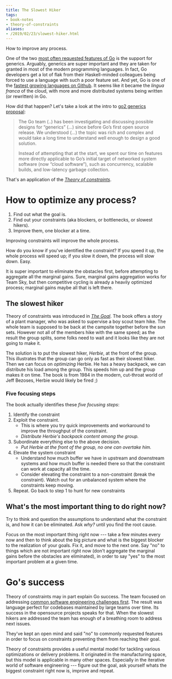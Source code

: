 ```yaml
---
title: The Slowest Hiker
tags:
- book-notes
- theory-of-constraints
aliases:
- /2019/02/23/slowest-hiker.html
---
```

How to improve any process.

One of the two [most often requested features of
Go](https://blog.golang.org/survey2017-results#TOC_3.) is the support for
generics. Arguably, generics are super important and they are taken for granted
in most of the modern programming languages. In fact, Go developers get a lot of
flak from their Haskell-minded colleagues being forced to use a language with
such a poor feature set. And yet, Go is one of the [fastest growing languages on
Github](https://octoverse.github.com/projects#languages). It seems like it
became the *lingua franca* of the cloud, with more and more distributed systems
being written (or rewritten) in Go.

How did that happen? Let's take a look at the intro to [go2 generics
proposal](https://go.googlesource.com/proposal/+/master/design/go2draft-generics-overview.md):

> The Go team (..) has been investigating and discussing possible designs for
> “generics” (...) since before Go’s first open source release. We understood
> (...) the topic was rich and complex and would take a long time to understand
> well enough to design a good solution.
>
> Instead of attempting that at the start, we spent our time on features more
> directly applicable to Go’s initial target of networked system software (now
> “cloud software”), such as concurrency, scalable builds, and low-latency
> garbage collection.

That's an application of the [*Theory of
constraints*](https://en.wikipedia.org/wiki/Theory_of_constraints).


# How to optimize any process?

1. Find out what the goal is.
2. Find out your constraints (aka blockers, or bottlenecks, or slowest hikers).
3. Improve them, one blocker at a time.

Improving constraints will improve the whole process.

How do you know if you've identified the constraint? If you speed it up, the
whole process will speed up; if you slow it down, the process will slow down.
Easy.

It is super important to eliminate the obstacles first, before attempting to
aggregate all the marginal gains. Sure, marginal gains aggregation works for
Team Sky, but then competitive cycling is already a heavily optimized process;
marginal gains maybe all that is left there.


## The slowest hiker

Theory of constraints was introduced in [*The
Goal*](https://en.wikipedia.org/wiki/The_Goal_(novel)). The book offers a story
of a plant manager, who was asked to supervise a boy scout team hike. The whole
team is supposed to be back at the campsite together before the sun sets.
However not all of the members hike with the same speed; as the result the group
splits, some folks need to wait and it looks like they are not going to make it.

The solution is to put the slowest hiker, *Herbie*, at the front of the group.
This illustrates that the group can go only as fast as their slowest hiker. Then
we can focus on *optimizing* Herbie. He has a heavy backpack, we can distribute
his load among the group. This speeds him up and the group makes it on time. The
book is from 1984 in the modern, cut-throat world of Jeff Bezoses, Herbie would
likely be fired ;)

### Five focusing steps

The book actually identifies these _five focusing steps_:

1. Identify the constraint
2. Exploit the constraint.
    * This is where you try quick improvements and workaround to improve the throughput of the constraint.
    * _Distribute Herbie's backpack content among the group._
3. Subordinate everything else to the above decision.
    * _Put Herbie at the front of the group, no one can overtake him._
4. Elevate the system constraint
    * Understand how much buffer we have in upstream and downstream systems and how much buffer is needed there so that the constraint can work at capacity all the time.
    * Consider elevating the constraint to a non-constraint (break the constraint). Watch out for an unbalanced system where the constraints keep moving.
5. Repeat. Go back to step 1 to hunt for new constraints


## What's the most important thing to do right now?

Try to think and question the assumptions to understand what the constraint is,
and how it can be eliminated. Ask *why?* until you find the root cause.

Focus on the most important thing right now --- take a few minutes every now and
then to think about the big picture and what is the biggest blocker to the
realization of your goals. Fix it, and move to the next one. Say "no" to things
which are not important right now (don't aggregate the marginal gains before the
obstacles are eliminated), in order to say "yes" to the most important problem
at a given time.


# Go's success

Theory of constraints may in part explain Go success. The team focused on
addressing [common software engineering challenges
first](https://research.swtch.com/vgo-eng). The result was language perfect for
codebases maintained by large teams over time. Its success in the opensource
projects speaks for that. When the slowest hikers are addressed the team has
enough of a breathing room to address next issues.

They've kept an open mind and said "no" to commonly requested features in order to
focus on constraints preventing them from reaching their goal.

Theory of constraints provides a useful mental model for tackling various
optimizations or delivery problems. It originated in the manufacturing space,
but this model is applicable in many other spaces. Especially in the iterative
world of software engineering --- figure out the goal, ask yourself whats the biggest
constraint right now is, improve and repeat.
